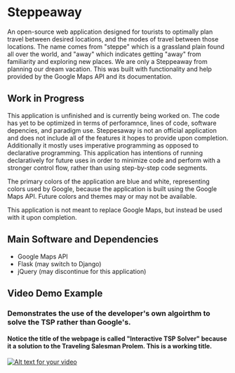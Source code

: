 # Steppeaway

An open-source web application designed for tourists to optimally plan travel between desired locations, and the modes of travel between those locations. The name comes from "steppe" which is a grassland plain found all over the world, and "away" which indicates getting "away" from familiarity and exploring new places. We are only a Steppeaway from planning our dream vacation. This was built with functionality and help provided by the Google Maps API and its documentation.

## Work in Progress
This application is unfinished and is currently being worked on. The code has yet to be optimized in terms of perforamnce, lines of code, software depencies, and paradigm use. Steppesaway is not an official application and does not include all of the features it hopes to provide upon completion. Additionally it mostly uses imperative programming as opposed to declarative programming. This application has intentions of running declaratively for future uses in order to minimize code and perform with a stronger control flow, rather than using step-by-step code segments.

The primary colors of the application are blue and white, representing colors used by Google, because the application is built using the Google Maps API. Future colors and themes may or may not be available.

This application is not meant to replace Google Maps, but instead be used with it upon completion.

## Main Software and Dependencies
- Google Maps API
- Flask (may switch to Django)
- jQuery (may discontinue for this application)

## Video Demo Example
### Demonstrates the use of the developer's own algoirthm to solve the TSP rather than Google's. 
#### Notice the title of the webpage is called "Interactive TSP Solver" because it a solution to the Traveling Salesman Prolem. This is a working title.
[![Alt text for your video](https://i9.ytimg.com/vi/BQ0yNzBzeZ4/sddefault.jpg?v=612d29fb&sqp=CLjjtIkG&rs=AOn4CLC9Yc7pBqLqTKlo_3N-jyfU046fsg)](https://youtu.be/BQ0yNzBzeZ4)




